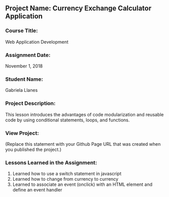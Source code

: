 ## Project Name:  Currency Exchange Calculator Application

### Course Title:
Web Application Development

### Assignment Date:  
November 1, 2018

### Student Name:  
Gabriela Llanes

### Project Description:
This lesson introduces the advantages of code
modularization and reusable code by using conditional
statements, loops, and functions.

### View Project:
(Replace this statement with your Github Page URL that was created when you 
 published the project.)

### Lessons Learned in the Assignment:
1. Learned how to use a switch statement in javascript
2. Learned how to change from currency to currency
3. Learned to associate an event (onclick) with an HTML element and define an event handler

